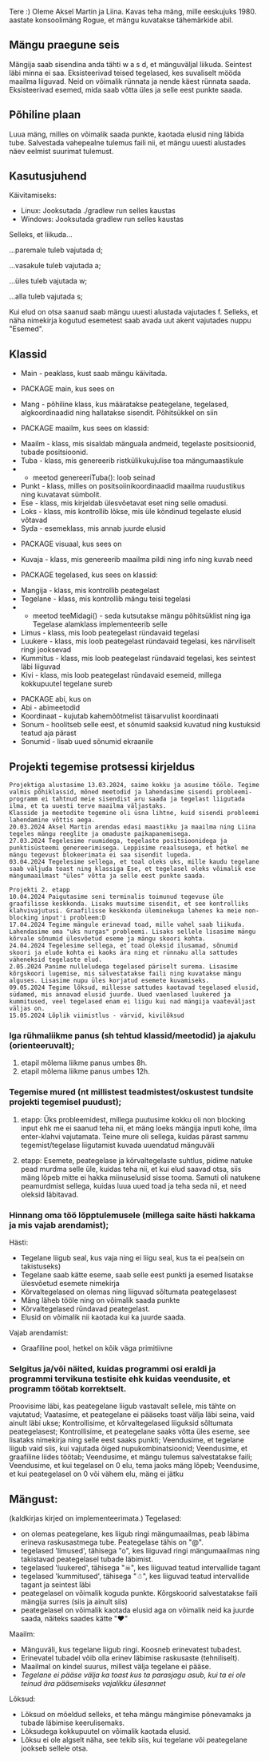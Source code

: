 Tere :)
Oleme Aksel Martin ja Liina.
Kavas teha mäng, mille eeskujuks 1980. aastate konsoolimäng Rogue, et mängu kuvatakse tähemärkide abil.

## Mängu praegune seis

Mängija saab sisendina anda tähti w a s d, et mänguväljal liikuda. Seintest läbi minna ei saa.
Eksisteerivad teised tegelased, kes suvaliselt mööda maailma liiguvad. Neid on võimalik
rünnata ja nende käest rünnata saada. Eksisteerivad esemed, mida saab võtta üles ja selle eest punkte saada.

## Põhiline plaan

Luua mäng, milles on võimalik saada punkte, kaotada elusid ning läbida tube.
Salvestada vahepealne tulemus faili nii, et mängu uuesti alustades näev eelmist suurimat tulemust.

## Kasutusjuhend

Käivitamiseks:

- Linux: Jooksutada ./gradlew run selles kaustas
- Windows: Jooksutada gradlew run selles kaustas

Selleks, et liikuda...

...paremale tuleb vajutada d;

...vasakule tuleb vajutada a;

...üles tuleb vajutada w;

...alla tuleb vajutada s;

Kui elud on otsa saanud saab mängu uuesti alustada vajutades f.
Selleks, et näha nimekirja kogutud esemetest saab avada uut akent vajutades nuppu "Esemed".

## Klassid

* Main - peaklass, kust saab mängu käivitada.

- PACKAGE main, kus sees on

* Mang - põhiline klass, kus määratakse peategelane, tegelased, algkoordinaadid ning hallatakse sisendit.
  Põhitsükkel on siin

- PACKAGE maailm, kus sees on klassid:

* Maailm - klass, mis sisaldab mänguala andmeid, tegelaste positsioonid, tubade positsioonid.
* Tuba - klass, mis genereerib ristkülikukujulise toa mängumaastikule
*
    * meetod genereeriTuba(): loob seinad
* Punkt - klass, milles on positsoiinikoordinaadid maailma ruudustikus ning kuvatavat sümbolit.
* Ese - klass, mis kirjeldab ülesvõetavat eset ning selle omadusi.
* Loks - klass, mis kontrollib lõkse, mis üle kõndinud tegelaste elusid võtavad
* Syda - esemeklass, mis annab juurde elusid

- PACKAGE visuaal, kus sees on

* Kuvaja - klass, mis genereerib maailma pildi ning info ning kuvab need

- PACKAGE tegelased, kus sees on klassid:

* Mangija - klass, mis kontrollib peategelast
* Tegelane - klass, mis kontrollib mängu teisi tegelasi
*
    * meetod teeMidagi() - seda kutsutakse mängu põhitsüklist ning iga Tegelase alamklass implementeerib selle
* Limus - klass, mis loob peategelast ründavaid tegelasi
* Luukere - klass, mis loob peategelast ründavaid tegelasi, kes närviliselt ringi jooksevad
* Kummitus - klass, mis loob peategelast ründavaid tegelasi, kes seintest läbi liiguvad
* Kivi - klass, mis loob peategelast ründavaid esemeid, millega kokkupuutel tegelane sureb

- PACKAGE abi, kus on
- Abi - abimeetodid
- Koordinaat - kujutab kahemõõtmelist täisarvulist koordinaati
- Sonum - hoolitseb selle eest, et sõnumid saaksid kuvatud ning kustuksid teatud aja pärast
- Sonumid - lisab uued sõnumid ekraanile

## Projekti tegemise protsessi kirjeldus

```
Projektiga alustasime 13.03.2024, saime kokku ja asusime tööle. Tegime valmis põhiklassid, mõned meetodid ja lahendasime sisendi probleemi- programm ei tahtnud meie sisendist aru saada ja tegelast liigutada ilma, et ta uuesti terve maailma väljastaks.
Klasside ja meetodite tegemine oli üsna lihtne, kuid sisendi probleemi lahendamine võttis aega.
20.03.2024 Aksel Martin arendas edasi maastikku ja maailma ning Liina tegeles mängu reeglite ja omaduste paikapanemisega.
27.03.2024 Tegelesime ruumidega, tegelaste positsioonidega ja punktisüsteemi genereerimisega. Leppisime reaalsusega, et hetkel me mängu tegevust blokeerimata ei saa sisendit lugeda.
03.04.2024 Tegelesime sellega, et toal oleks uks, mille kaudu tegelane saab väljuda toast ning klassiga Ese, et tegelasel oleks võimalik ese mängumaailmast "üles" võtta ja selle eest punkte saada.

Projekti 2. etapp
10.04.2024 Paigutasime seni terminalis toimunud tegevuse üle graafilisse keskkonda. Lisaks muutsime sisendit, et see kontrolliks klahvivajutusi. Graafilisse keskkonda üleminekuga lahenes ka meie non-blocking input'i probleem:D
17.04.2024 Tegime mängule erinevad toad, mille vahel saab liikuda. Lahendasime oma "uks nurgas" probleemi. Lisaks sellele lisasime mängu kõrvale sõnumid ülesvõetud eseme ja mängu skoori kohta. 
24.04.2024 Tegelesime sellega, et toad oleksid ilusamad, sõnumid skoori ja elude kohta ei kaoks ära ning et rünnaku alla sattudes väheneksid tegelaste elud.
2.05.2024 Panime nulleludega tegelased päriselt surema. Lisasime kõrgskoori lugemise, mis salvestatakse faili ning kuvatakse mängu alguses. Lisasime nupu üles korjatud esemete kuvamiseks.
09.05.2024 Tegime lõksud, millesse sattudes kaotavad tegelased elusid, südamed, mis annavad elusid juurde. Uued vaenlased luukered ja kummitused, veel tegelased enam ei liigu kui nad mängija vaateväljast väljas on.
15.05.2024 Lõplik viimistlus - värvid, kivilõksud
```

### Iga rühmaliikme panus (sh tehtud klassid/meetodid) ja ajakulu (orienteeruvalt);

1. etapil mõlema liikme panus umbes 8h.
2. etapil mõlema liikme panus umbes 12h.

### Tegemise mured (nt millistest teadmistest/oskustest tundsite projekti tegemisel puudust);

1. etapp:
   Üks probleemidest, millega puutusime kokku oli non blocking input ehk me ei saanud teha nii, et mäng loeks mängija
   inputi kohe, ilma enter-klahvi vajutamata.
   Teine mure oli sellega, kuidas pärast sammu tegemist/tegelase liigutamist kuvada uuendatud mänguväli

2. etapp:
   Esemete, peategelase ja kõrvaltegelaste suhtlus, pidime natuke pead murdma selle üle, kuidas teha nii,
   et kui elud saavad otsa, siis mäng lõpeb mitte ei hakka miinuselusid sisse tooma.
   Samuti oli natukene peamurdmist sellega, kuidas luua uued toad ja teha seda nii, et need oleksid läbitavad.

### Hinnang oma töö lõpptulemusele (millega saite hästi hakkama ja mis vajab arendamist);

Hästi:

* Tegelane liigub seal, kus vaja ning ei liigu seal, kus ta ei pea(sein on takistuseks)
* Tegelane saab kätte eseme, saab selle eest punkti ja esemed lisatakse ülesvõetud esemete nimekirja
* Kõrvaltegelased on olemas ning liiguvad sõltumata peategelasest
* Mäng läheb tööle ning on võimalik saada punkte
* Kõrvaltegelased ründavad peategelast.
* Elusid on võimalik nii kaotada kui ka juurde saada.

Vajab arendamist:

* Graafiline pool, hetkel on kõik väga primitiivne

### Selgitus ja/või näited, kuidas programmi osi eraldi ja programmi tervikuna testisite ehk kuidas veendusite, et programm töötab korrektselt.

Proovisime läbi, kas peategelane liigub vastavalt sellele, mis tähte on vajutatud;
Vaatasime, et peategelane ei pääseks toast välja läbi seina, vaid ainult läbi ukse;
Kontrollisime, et kõrvaltegelased liiguksid sõltumata peategelasest;
Kontrollisime, et peategelane saaks võtta üles eseme, see lisataks nimekirja ning selle eest saaks punkti;
Veendusime, et tegelane liigub vaid siis, kui vajutada õiged nupukombinatsioonid;
Veendusime, et graafiline liides töötab;
Veendusime, et mängu tulemus salvestatakse faili;
Veendusime, et kui tegelasel on 0 elu, tema jaoks mäng lõpeb;
Veendusime, et kui peategelasel on 0 või vähem elu, mäng ei jätku

## Mängust:

(kaldkirjas kirjed on implementeerimata.)
Tegelased:

* on olemas peategelane, kes liigub ringi mängumaailmas, peab läbima erineva raskusastmega tube. Peategelase tähis
  on "@".
* tegelased 'limused', tähisega "o", kes liiguvad ringi mängumaailmas ning takistavad peategelasel tubade läbimist.
* tegelased 'luukered', tähisega "☠", kes liiguvad teatud intervallide tagant
* tegelased 'kummitused', tähisega "☃", kes liiguvad teatud intervallide tagant ja seintest läbi
* peategelasel on võimalik koguda punkte. Kõrgskoorid salvestatakse faili mängija surres (siis ja ainult siis)
* peategelasel on võimalik kaotada elusid aga on võimalik neid ka juurde saada, näiteks saades kätte "❤"

Maailm:

* Mänguväli, kus tegelane liigub ringi. Koosneb erinevatest tubadest.
* Erinevatel tubadel võib olla erinev läbimise raskusaste (tehniliselt).
* Maailmal on kindel suurus, millest välja tegelane ei pääse.
* _Tegelane ei pääse välja ka toast kus ta parasjagu asub, kui ta ei ole teinud ära pääsemiseks vajalikku ülesannet_

Lõksud:

* Lõksud on mõeldud selleks, et teha mängu mängimise põnevamaks ja tubade läbimise keerulisemaks.
* Lõksudega kokkupuutel on võimalik kaotada elusid.
* Lõksu ei ole algselt näha, see tekib siis, kui tegelane või peategelane jookseb sellele otsa. 

